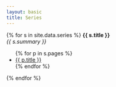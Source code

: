 ```yaml
---
layout: basic
title: Series
---
```


{% for s in site.data.series %}
<b>{{ s.title }}</b><br>
<i>{{ s.summary }}</i>
<ul>
{% for p in s.pages %}
    <li><a href="{{ p.url | prepend: site.baseurl }}" title="{{ p.summary | strip_html }}">{{ p.title }}</a></li>
{% endfor %}
</ul>
{% endfor %}
